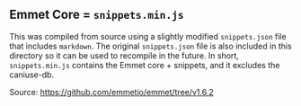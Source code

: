 ## Emmet Core = `snippets.min.js`

This was compiled from source using a slightly modified `snippets.json` file that includes `markdown`. The original `snippets.json` file is also included in this directory so it can be used to recompile in the future. In short, `snippets.min.js` contains the Emmet core + snippets, and it excludes the caniuse-db.

Source: <https://github.com/emmetio/emmet/tree/v1.6.2>
